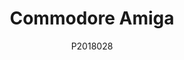 ---
author: P2018028
title: Commodore Amiga
image_url: /images/commodore-amiga.jpg
caption: Το Commodore Amiga ήταν ένα από τα πρότυπα των προσωπικών υπολογιστών. Κυκλοφόρησε το 1985 μόλις ένα χρόνο μετά το Apple Macintosh, ωστόσο ήταν σε πολλά σημεία καλύτερο από το Macintosh ως προς το hardware και τα custom chips που είχε. Τα οποία έδιναν σε χρήστη Amiga την δυνατότητα να κάνει εκπληκτικά πράγματα για την εποχή όπως ray-tracing και ζωγραφική σε εκπληκτικά χρώματα για την εποχή. Η φωτογραφία δείχνει την μάσκα του φαραό Τουταγχαμών και δείχνει τις δυνατότητες του υλικού. Ωστόσο η Amiga ήταν μία εμπορική αποτύχια, ήταν πολύ ακριβή αν και μπροστά για την εποχή της, με την Commodore να κυρίσει χρεοκοπία λιγότερο από μία δεκαετία μετά την κυκλοφορία της Amiga.
year: 1985
license_url: 'https://commodore64crap.wordpress.com/2015/02/11/happy-30th-anniversary-to-the-amiga-computer-part-2/'
license_text: Courtesy of Commodore
categories:
  - Αρχέτυπα
  - Επιφάνεια Εργασίας
  - Εφαρμογές
tags:
  - Commodore64 demoscene
  - Ultimate Soundtracker
  - Commodore
---